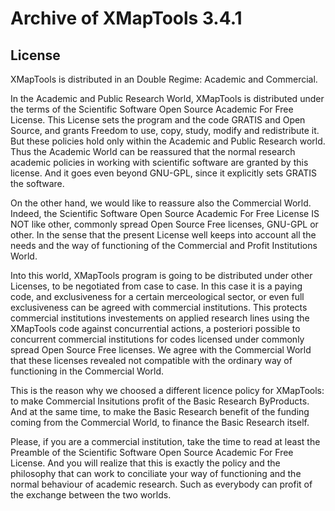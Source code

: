 # Archive of XMapTools 3.4.1









## License

XMapTools is distributed in an Double Regime: Academic and Commercial.

In the Academic and Public Research World, XMapTools is distributed under the terms of the Scientific Software Open Source Academic For Free License. This License sets the program and the code GRATIS and Open Source, and grants Freedom to use, copy, study, modify and redistribute it. But these policies hold only within the Academic and Public Research world. Thus the Academic World can be reassured that the normal research academic policies in working with scientific software are granted by this license. And it goes even beyond GNU-GPL, since it explicitly sets GRATIS the software.

On the other hand, we would like to reassure also the Commercial World. Indeed, the Scientific Software Open Source Academic For Free License IS NOT like other, commonly spread Open Source Free licenses, GNU-GPL or other. In the sense that the present License well keeps into account all the needs and the way of functioning of the Commercial and Profit Institutions World.

Into this world, XMapTools program is going to be distributed under other Licenses, to be negotiated from case to case. In this case it is a paying code, and exclusiveness for a certain merceological sector, or even full exclusiveness can be agreed with commercial institutions. This protects commercial institutions investements on applied research lines using the XMapTools code against concurrential actions, a posteriori possible to concurrent commercial institutions for codes licensed under commonly spread Open Source Free licenses. We agree with the Commercial World that these licenses revealed not compatible with the ordinary way of functioning in the Commercial World.

This is the reason why we choosed a different licence policy for XMapTools: to make Commercial Insitutions profit of the Basic Research ByProducts. And at the same time, to make the Basic Research benefit of the funding coming from the Commercial World, to finance the Basic Research itself.

Please, if you are a commercial institution, take the time to read at least the Preamble of the Scientific Software Open Source Academic For Free License. And you will realize that this is exactly the policy and the philosophy that can work to conciliate your way of functioning and the normal behaviour of academic research. Such as everybody can profit of the exchange between the two worlds.


